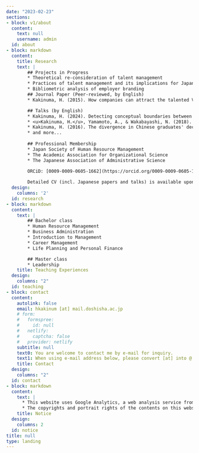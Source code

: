 ```yaml
---
date: "2023-02-23"
sections:
- block: v1/about
  content:
    text: null
    username: admin
  id: about
- block: markdown
  content:
    title: Research
    text: |
        ## Projects in Progress
        * Theoretical re-consideration of talent management
        * Practices of talent management and its implications for Japanese companies
        * Bibliometric analysis of employer branding
        ## Journal Paper (Peer-reviewed, by English)
        * Kakinuma, H. (2015). How companies can attract the talented Vietnamese graduates? An experimental-designed investigation. _International Journal of Business and Management_, _10_ (2), pp.31-40.

        ## Talks (by English)
        * Kakinuma, H. (2024). Detecting conceptual boundaries between talent management and strategic human resource management: Bibliometric mapping of academic literature. Paper presented at the 13th EIASM Workshop on Talent Management. [Chambre de Commerce Luxembourg, Luxembourg]
        * <u>Kakinuma, H.</u>, Yamamoto, A., & Wakabayashi, N. (2018). How can we get long-stay reservation from new employees? An exploratory analysis of employee retention in the lodging industry in Kyoto. Paper Presented at the 16th APacCHRIE Conference. [Sun Yat-Sen University, Guanzhou, China]
        * Kakinuma, H. (2016). The divergence in Chinese graduates' decision criteria for job choice: An experiemental-designed investigation. Paper Presented at Management Theory and Practice Conference. [Kyoto University, Kyoto, Japan]
        * and more...
        
        ## Professional Membership
        * Japan Society of Human Resource Management
        * The Academic Association for Organizational Science
        * The Japanese Association of Administrative Science

        ORCiD: [0009-0009-0605-1662](https://orcid.org/0009-0009-0605-1662)
        
        Detailed CV (incl. Japanese papers and talks) is available upon request.
  design:
    columns: '2'
  id: research
- block: markdown
  content:
    text: |
        ## Bachelor class
        * Human Resource Management
        * Business Administration
        * Introduction to Management
        * Career Management
        * Life Planning and Personal Finance

        ## Master class
        * Leadership
    title: Teaching Experiences
  design:
    columns: "2"
  id: teaching
- block: contact
  content:
    autolink: false
    email: hkakinum [at] mail.doshisha.ac.jp
    # form:
    #   formspree:
    #     id: null
    #   netlify:
    #     captcha: false
    #   provider: netlify
    subtitle: null
    text0: You are welcome to contact me by e-mail for inquiry.
    text1: When using e-mail address below, please convert [at] into @.
    title: Contact
  design:
    columns: "2"
  id: contact
- block: markdown
  content:
    text: |
      * This website uses Google Analytics, a web analysis service from Google Inc. Google Analytics uses "cookies" that enable to analyse how you use the website. Cookies are collected anonymously and do not identify any individual users. You can disable cookies by your browser's settings. 
      * The copyrights and portrait rights of the contents on this website belong to the author of this website or to the respective rights holders. Unauthorized duplication, alteration, or distribution beyond the scope of the law, including personal use, is strictly prohibited.
    title: Notice
  design:
    columns: 2
  id: notice
title: null
type: landing
---
```

